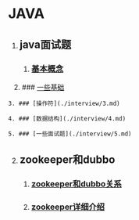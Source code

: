 ﻿# JAVA

 1. ## java面试题
 
    1. ### [基本概念](./interview/1.md)
    
    2. ### [一些基础](./interview/2.md)
    
    3. ### [操作符](./interview/3.md)
    
    4. ### [数据结构](./interview/4.md)
    
    5. ### [一些面试题](./interview/5.md)
 2. ## zookeeper和dubbo
 
    1. ### [zookeeper和dubbo关系](zk.md)
    
    2. ### [zookeeper详细介绍](http://mp.weixin.qq.com/s?__biz=MzI4OTU3ODk3NQ==&mid=2247484252&idx=1&sn=50241242b7e02695474e49d092339ac1&chksm=ec2c49ecdb5bc0fa839f49eee59607b7fdd52eb637b145ad08a32da7b197cb9c71e77c558198&mpshare=1&scene=23&srcid=0803g3OT8RX5S4Skm7srlanW#rd)

